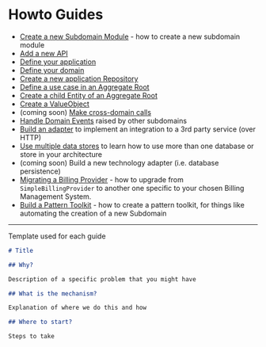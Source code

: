 # Howto Guides

* [Create a new Subdomain Module](010-subdomain-module.md) - how to create a new subdomain module
* [Add a new API](020-api-endpoint.md)
* [Define your application](030-application-layer.md)
* [Define your domain](040-domain-layer.md)
* [Create a new application Repository](110-application-repository.md)
* [Define a use case in an Aggregate Root](120-aggregates.md)
* [Create a child Entity of an Aggregate Root](130-child-entities.md)
* [Create a ValueObject](140-valueobjects.md)
* (coming soon) [Make cross-domain calls](150-application-services.md)
* [Handle Domain Events](090-handle-domain-events.md) raised by other subdomains
* [Build an adapter](100-build-adapter-third-party.md) to implement an integration to a 3rd party service (over HTTP)
* [Use multiple data stores](160-use-multiple-stores.md) to learn how to use more than one database or store in your architecture
* (coming soon) Build a new technology adapter (i.e. database persistence)
* [Migrating a Billing Provider](900-migrate-billing-provider.md) - how to upgrade from `SimpleBillingProvider` to another one specific to your chosen Billing Management System.
* [Build a Pattern Toolkit](200-create-pattern-toolkit.md) - how to create a pattern toolkit, for things like automating the creation of a new Subdomain

---

Template used for each guide

```markdown
# Title

## Why?

Description of a specific problem that you might have

## What is the mechanism?

Explanation of where we do this and how

## Where to start?

Steps to take
```


